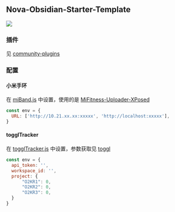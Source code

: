## Nova-Obsidian-Starter-Template
![](docs/1.png)
### 插件
见 [community-plugins](.obsidian/community-plugins.json)

### 配置
#### 小米手环
在 [miBand.js](Template/scripts/miBand.js) 中设置，使用的是 [MiFitness-Uploader-XPosed](https://github.com/MuelNova/MiFitness-Uploader-XPosed)
```javascript
const env = {
  URL: ['http://10.21.xx.xx:xxxxx', 'http://localhost:xxxxx'],
}
```

#### togglTracker
在 [togglTracker.js](Template/scripts/togglTracker.js) 中设置，参数获取见 [toggl](https://engineering.toggl.com/docs/)
```javascript
const env = {
  api_token: '',
  workspace_id: '',
  project: {
      "O2KR1": 0,
      "O2KR2": 0,
      "O2KR3": 0,
  }
}
```